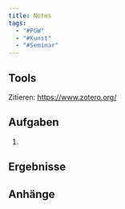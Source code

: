 ```yaml
---
title: Notes
tags:
  - "#PGW"
  - "#Kunst"
  - "#Seminar"
---
```


## Tools

Zitieren: https://www.zotero.org/

## Aufgaben

1.

## Ergebnisse

## Anhänge